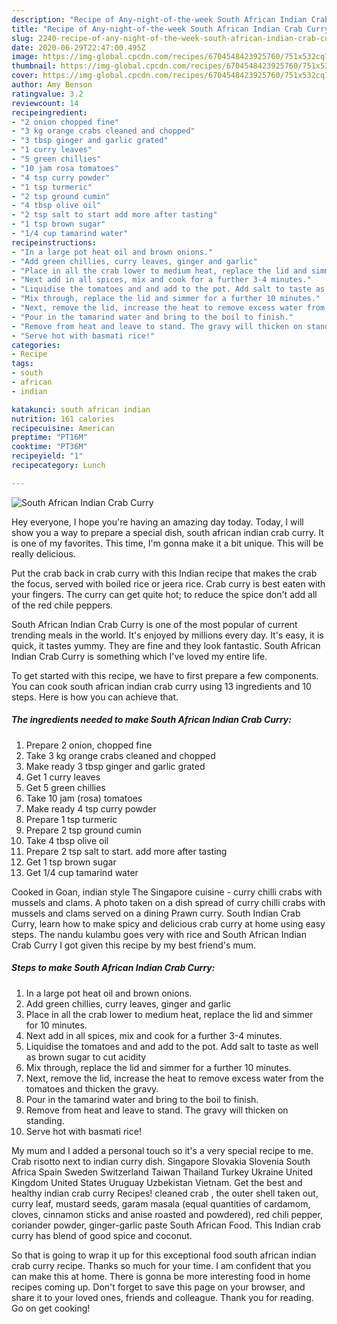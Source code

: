```yaml
---
description: "Recipe of Any-night-of-the-week South African Indian Crab Curry"
title: "Recipe of Any-night-of-the-week South African Indian Crab Curry"
slug: 2240-recipe-of-any-night-of-the-week-south-african-indian-crab-curry
date: 2020-06-29T22:47:00.495Z
image: https://img-global.cpcdn.com/recipes/6704548423925760/751x532cq70/south-african-indian-crab-curry-recipe-main-photo.jpg
thumbnail: https://img-global.cpcdn.com/recipes/6704548423925760/751x532cq70/south-african-indian-crab-curry-recipe-main-photo.jpg
cover: https://img-global.cpcdn.com/recipes/6704548423925760/751x532cq70/south-african-indian-crab-curry-recipe-main-photo.jpg
author: Amy Benson
ratingvalue: 3.2
reviewcount: 14
recipeingredient:
- "2 onion chopped fine"
- "3 kg orange crabs cleaned and chopped"
- "3 tbsp ginger and garlic grated"
- "1 curry leaves"
- "5 green chillies"
- "10 jam rosa tomatoes"
- "4 tsp curry powder"
- "1 tsp turmeric"
- "2 tsp ground cumin"
- "4 tbsp olive oil"
- "2 tsp salt to start add more after tasting"
- "1 tsp brown sugar"
- "1/4 cup tamarind water"
recipeinstructions:
- "In a large pot heat oil and brown onions."
- "Add green chillies, curry leaves, ginger and garlic"
- "Place in all the crab lower to medium heat, replace the lid and simmer for 10 minutes."
- "Next add in all spices, mix and cook for a further 3-4 minutes."
- "Liquidise the tomatoes and and add to the pot. Add salt to taste as well as brown sugar to cut acidity"
- "Mix through, replace the lid and simmer for a further 10 minutes."
- "Next, remove the lid, increase the heat to remove excess water from the tomatoes and thicken the gravy."
- "Pour in the tamarind water and bring to the boil to finish."
- "Remove from heat and leave to stand. The gravy will thicken on standing."
- "Serve hot with basmati rice!"
categories:
- Recipe
tags:
- south
- african
- indian

katakunci: south african indian 
nutrition: 161 calories
recipecuisine: American
preptime: "PT16M"
cooktime: "PT36M"
recipeyield: "1"
recipecategory: Lunch

---
```



![South African Indian Crab Curry](https://img-global.cpcdn.com/recipes/6704548423925760/751x532cq70/south-african-indian-crab-curry-recipe-main-photo.jpg)

Hey everyone, I hope you're having an amazing day today. Today, I will show you a way to prepare a special dish, south african indian crab curry. It is one of my favorites. This time, I'm gonna make it a bit unique. This will be really delicious.

Put the crab back in crab curry with this Indian recipe that makes the crab the focus, served with boiled rice or jeera rice. Crab curry is best eaten with your fingers. The curry can get quite hot; to reduce the spice don&#39;t add all of the red chile peppers.

South African Indian Crab Curry is one of the most popular of current trending meals in the world. It's enjoyed by millions every day. It's easy, it is quick, it tastes yummy. They are fine and they look fantastic. South African Indian Crab Curry is something which I've loved my entire life.


To get started with this recipe, we have to first prepare a few components. You can cook south african indian crab curry using 13 ingredients and 10 steps. Here is how you can achieve that.

<!--inarticleads1-->

##### The ingredients needed to make South African Indian Crab Curry:

1. Prepare 2 onion, chopped fine
1. Take 3 kg orange crabs cleaned and chopped
1. Make ready 3 tbsp ginger and garlic grated
1. Get 1 curry leaves
1. Get 5 green chillies
1. Take 10 jam (rosa) tomatoes
1. Make ready 4 tsp curry powder
1. Prepare 1 tsp turmeric
1. Prepare 2 tsp ground cumin
1. Take 4 tbsp olive oil
1. Prepare 2 tsp salt to start. add more after tasting
1. Get 1 tsp brown sugar
1. Get 1/4 cup tamarind water


Cooked in Goan, indian style The Singapore cuisine - curry chilli crabs with mussels and clams. A photo taken on a dish spread of curry chilli crabs with mussels and clams served on a dining Prawn curry. South Indian Crab Curry, learn how to make spicy and delicious crab curry at home using easy steps. The nandu kulambu goes very with rice and South African Indian Crab Curry I got given this recipe by my best friend&#39;s mum. 

<!--inarticleads2-->

##### Steps to make South African Indian Crab Curry:

1. In a large pot heat oil and brown onions.
1. Add green chillies, curry leaves, ginger and garlic
1. Place in all the crab lower to medium heat, replace the lid and simmer for 10 minutes.
1. Next add in all spices, mix and cook for a further 3-4 minutes.
1. Liquidise the tomatoes and and add to the pot. Add salt to taste as well as brown sugar to cut acidity
1. Mix through, replace the lid and simmer for a further 10 minutes.
1. Next, remove the lid, increase the heat to remove excess water from the tomatoes and thicken the gravy.
1. Pour in the tamarind water and bring to the boil to finish.
1. Remove from heat and leave to stand. The gravy will thicken on standing.
1. Serve hot with basmati rice!


My mum and I added a personal touch so it&#39;s a very special recipe to me. Crab risotto next to indian curry dish. Singapore Slovakia Slovenia South Africa Spain Sweden Switzerland Taiwan Thailand Turkey Ukraine United Kingdom United States Uruguay Uzbekistan Vietnam. Get the best and healthy indian crab curry Recipes! cleaned crab , the outer shell taken out, curry leaf, mustard seeds, garam masala (equal quantities of cardamom, cloves, cinnamon sticks and anise roasted and powdered), red chili pepper, coriander powder, ginger-garlic paste South African Food. This Indian crab curry has blend of good spice and coconut. 

So that is going to wrap it up for this exceptional food south african indian crab curry recipe. Thanks so much for your time. I am confident that you can make this at home. There is gonna be more interesting food in home recipes coming up. Don't forget to save this page on your browser, and share it to your loved ones, friends and colleague. Thank you for reading. Go on get cooking!
